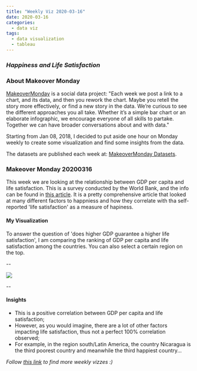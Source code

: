 ```yaml
---
title: "Weekly Viz 2020-03-16"
date: 2020-03-16
categories:
  - data viz
tags:
  - data visualization
  - tableau
---
```


### *Happiness and Life Satisfaction*


### About Makeover Monday

[MakeoverMonday](http://www.makeovermonday.co.uk/) is a social data project:
"Each week we post a link to a chart, and its data, and then you rework the chart.
Maybe you retell the story more effectively, or find a new story in the data.
We’re curious to see the different approaches you all take. Whether it’s a simple bar chart or an elaborate infographic, we encourage everyone of all skills to partake.
Together we can have broader conversations about and with data."

Starting from Jan 08, 2018, I decided to put aside one hour on Monday weekly to create some visualization and find some insights from the data.

The datasets are published each week at: [MakeoverMonday Datasets](http://www.makeovermonday.co.uk/data/).

### Makeover Monday 20200316

This week we are looking at the relationship between GDP per capita and life satisfaction. This is a survey conducted by the World Bank, and the info can be found in [this article](https://ourworldindata.org/happiness-and-life-satisfaction). It is a pretty comprehensive article that looked at many different factors to happniess and how they correlate with tha self-reported 'life satisfaction' as a measure of hapiness.   

#### My Visualization

To answer the question of 'does higher GDP guarantee a higher life satisfaction', I am comparing the ranking of GDP per capita and life satisfaction among the countries. You can also select a certain region on the top.    

--  

<div class='tableauPlaceholder' id='viz1584404590598' style='position: relative'>
<noscript><a href='#'>
  <img alt=' ' src='https:&#47;&#47;public.tableau.com&#47;static&#47;images&#47;Ma&#47;MakeOverMonday2020316HappinessandLifeSatisfaction&#47;Dashboard1&#47;1_rss.png' style='border: none' />
</a></noscript>
<object class='tableauViz'  style='display:none;'>
  <param name='host_url' value='https%3A%2F%2Fpublic.tableau.com%2F' /> 
  <param name='embed_code_version' value='3' />
  <param name='site_root' value='' />
  <param name='name' value='MakeOverMonday2020316HappinessandLifeSatisfaction&#47;Dashboard1' />
  <param name='tabs' value='no' />
  <param name='toolbar' value='yes' />
  <param name='static_image' value='https:&#47;&#47;public.tableau.com&#47;static&#47;images&#47;Ma&#47;MakeOverMonday2020316HappinessandLifeSatisfaction&#47;Dashboard1&#47;1.png' />
  <param name='animate_transition' value='yes' />
  <param name='display_static_image' value='yes' />
  <param name='display_spinner' value='yes' />
  <param name='display_overlay' value='yes' />
  <param name='display_count' value='yes' />
</object></div>           
<script type='text/javascript'>         
  var divElement = document.getElementById('viz1584404590598');   
  var vizElement = divElement.getElementsByTagName('object')[0];     
  if ( divElement.offsetWidth > 800 ) { vizElement.style.width='800px';vizElement.style.height='1027px';} else if ( divElement.offsetWidth > 500 ) { vizElement.style.width='800px';vizElement.style.height='1027px';} else { vizElement.style.width='100%';vizElement.style.height='727px';}          
  var scriptElement = document.createElement('script');           
  scriptElement.src = 'https://public.tableau.com/javascripts/api/viz_v1.js';     
  vizElement.parentNode.insertBefore(scriptElement, vizElement);             
</script>
  
  
--  

#### Insights
* This is a positive correlation between GDP per capita and life satisfaction;  
* However, as you would imagine, there are a lot of other factors impacting life satisfaction, thus not a perfect 100% correlation observed;  
* For example, in the region south/Latin America, the country Nicaragua is the third poorest country and meanwhile the third happiest country...  


*Follow [this link](https://yudong-94.github.io/personal-website/project/MakeOverMonday2020/) to find more weekly vizzes :)*